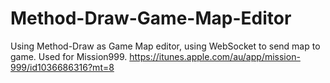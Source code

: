 # Method-Draw-Game-Map-Editor
Using Method-Draw as Game Map editor, using WebSocket to send map to game.  Used for Mission999. https://itunes.apple.com/au/app/mission-999/id1036686316?mt=8

